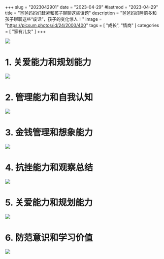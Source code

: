 +++
slug = "2023042901"
date = "2023-04-29"
#lastmod = "2023-04-29"
title = "爸爸妈妈们赶紧和孩子聊聊这些话题"
description = "爸爸妈妈睡前多和孩子聊聊这些“废话”，孩子的变化惊人！"
image = "https://picsum.photos/id/24/2000/400"
tags = [ "成长", "情商" ]
categories = [ "家有儿女" ]
+++

![](images/01.jpg)

# 1. 关爱能力和规划能力
![](images/02.jpg)

# 2. 管理能力和自我认知
![](images/03.jpg)

# 3. 金钱管理和想象能力
![](images/04.jpg)

# 4. 抗挫能力和观察总结
![](images/05.jpg)

# 5. 关爱能力和规划能力
![](images/06.jpg)

# 6. 防范意识和学习价值
![](images/07.jpg)
